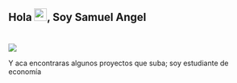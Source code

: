 ## Hola <img src="https://media.giphy.com/media/hvRJCLFzcasrR4ia7z/giphy.gif" width="25px">, Soy Samuel Angel
# <p align="left">
 <img src="https://readme-typing-svg.herokuapp.com/?lines=Bienvenido+a+mi+repo!&center=true&width=360&height=30">
</p>
   Y aca encontraras algunos proyectos que suba; soy estudiante de economía
<!--
**klipperz/klipperz** is a ✨ _special_ ✨ repository because its `README.md` (this file) appears on your GitHub profile.

Here are some ideas to get you started:

- 🔭 I’m currently working on ...
- 🌱 I’m currently learning ...
- 👯 I’m looking to collaborate on ...
- 🤔 I’m looking for help with ...
- 💬 Ask me about ...
- 📫 How to reach me: ...
- 😄 Pronouns: ...
- ⚡ Fun fact: ...
-->
